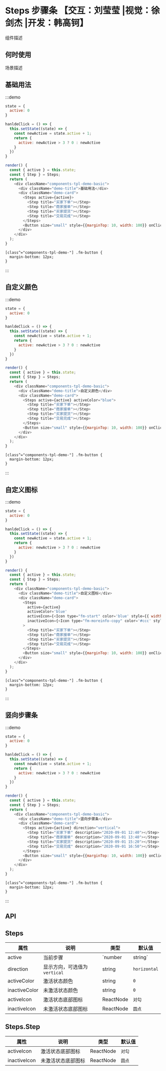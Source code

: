# Steps 步骤条 【交互：刘莹莹 |视觉：徐剑杰 |开发：韩高钶】

组件描述

## 何时使用

场景描述

## 基础用法

:::demo

```js
state = {
  active: 0
}

hanldeClick = () => {
  this.setState((state) => {
    const newActive = state.active + 1;
    return {
      active: newActive > 3 ? 0 : newActive 
    }
  })
}

render() {
  const { active } = this.state;
  const { Step } = Steps;
  return (
    <div className="components-tpl-demo-basic">
      <div className="demo-title">基础用法</div>
      <div className="demo-card">
        <Steps active={active}>
          <Step title="买家下单"></Step>
          <Step title="商家接单"></Step>
          <Step title="买家提货"></Step>
          <Step title="交易完成"></Step>
        </Steps>
        <Button size="small" style={{marginTop: 10, width: 100}} onClick={this.hanldeClick}>下一步</Button>
      </div>
    </div>
  );
}
```

```less
[class^="components-tpl-demo-"] .fm-button {
  margin-bottom: 12px;
}
```

:::

## 自定义颜色

:::demo

```js
state = {
  active: 0
}

hanldeClick = () => {
  this.setState((state) => {
    const newActive = state.active + 1;
    return {
      active: newActive > 3 ? 0 : newActive 
    }
  })
}

render() {
  const { active } = this.state;
  const { Step } = Steps;
  return (
    <div className="components-tpl-demo-basic">
      <div className="demo-title">自定义颜色</div>
      <div className="demo-card">
        <Steps active={active} activeColor="blue">
          <Step title="买家下单"></Step>
          <Step title="商家接单"></Step>
          <Step title="买家提货"></Step>
          <Step title="交易完成"></Step>
        </Steps>
        <Button size="small" style={{marginTop: 10, width: 100}} onClick={this.hanldeClick}>下一步</Button>
      </div>
    </div>
  );
}
```

```less
[class^="components-tpl-demo-"] .fm-button {
  margin-bottom: 12px;
}
```

:::

## 自定义图标

:::demo

```js
state = {
  active: 0
}

hanldeClick = () => {
  this.setState((state) => {
    const newActive = state.active + 1;
    return {
      active: newActive > 3 ? 0 : newActive 
    }
  })
}

render() {
  const { active } = this.state;
  const { Step } = Steps;
  return (
    <div className="components-tpl-demo-basic">
      <div className="demo-title">自定义图标</div>
      <div className="demo-card">
        <Steps 
          active={active}
          activeColor='blue'
          activeIcon={<Icon type="fm-start" color='blue' style={{ width: '14px', height: '14px' }}></Icon>}
          inactiveIcon={<Icon type="fm-moreinfo-copy" color='#ccc' style={{ width: '14px', height: '14px' }}></Icon>}
        >
          <Step title="买家下单"></Step>
          <Step title="商家接单"></Step>
          <Step title="买家提货"></Step>
          <Step title="交易完成"></Step>
        </Steps>
        <Button size="small" style={{marginTop: 10, width: 100}} onClick={this.hanldeClick}>下一步</Button>
      </div>
    </div>
  );
}
```

```less
[class^="components-tpl-demo-"] .fm-button {
  margin-bottom: 12px;
}
```

:::

## 竖向步骤条

:::demo

```js
state = {
  active: 0
}

hanldeClick = () => {
  this.setState((state) => {
    const newActive = state.active + 1;
    return {
      active: newActive > 3 ? 0 : newActive 
    }
  })
}

render() {
  const { active } = this.state;
  const { Step } = Steps;
  return (
    <div className="components-tpl-demo-basic">
      <div className="demo-title">竖向步骤条</div>
      <div className="demo-card">
        <Steps active={active} direction="vertical">
          <Step title="买家下单" description="2020-09-01 12:40"></Step>
          <Step title="商家接单" description="2020-09-01 13:40"></Step>
          <Step title="买家提货" description="2020-09-01 15:20"></Step>
          <Step title="交易完成" description="2020-09-01 16:50"></Step>
        </Steps>
        <Button size="small" style={{marginTop: 10, width: 100}} onClick={this.hanldeClick}>下一步</Button>
      </div>
    </div>
  );
}
```

```less
[class^="components-tpl-demo-"] .fm-button {
  margin-bottom: 12px;
}
```

:::

## API

## Steps

| 属性 | 说明         | 类型                                            | 默认值    |
| ---- | ------------ | ----------------------------------------------- | --------- |
| active | 当前步骤 | `number | string` | `0` |
| direction | 显示方向，可选值为`vertical` | string | `horizontal` |
| activeColor | 激活状态颜色 | string | `0` |
| inactiveColor | 未激活状态颜色 | string | `0` |
| activeIcon | 激活状态底部图标 | ReactNode | `对勾` |
| inactiveIcon | 未激活状态底部图标 | ReactNode | `圆点` |

## Steps.Step

| 属性 | 说明         | 类型                                            | 默认值    |
| ---- | ------------ | ----------------------------------------------- | --------- |
| activeIcon | 激活状态底部图标 | ReactNode | `对勾` |
| inactiveIcon | 未激活状态底部图标 | ReactNode | `圆点` |

